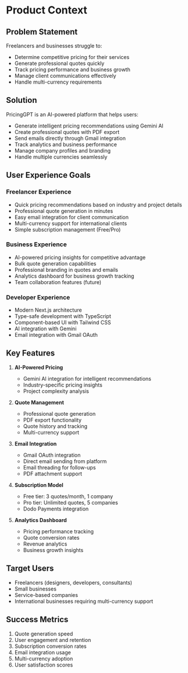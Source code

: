 # Product Context

## Problem Statement

Freelancers and businesses struggle to:

- Determine competitive pricing for their services
- Generate professional quotes quickly
- Track pricing performance and business growth
- Manage client communications effectively
- Handle multi-currency requirements

## Solution

PricingGPT is an AI-powered platform that helps users:

- Generate intelligent pricing recommendations using Gemini AI
- Create professional quotes with PDF export
- Send emails directly through Gmail integration
- Track analytics and business performance
- Manage company profiles and branding
- Handle multiple currencies seamlessly

## User Experience Goals

### Freelancer Experience

- Quick pricing recommendations based on industry and project details
- Professional quote generation in minutes
- Easy email integration for client communication
- Multi-currency support for international clients
- Simple subscription management (Free/Pro)

### Business Experience

- AI-powered pricing insights for competitive advantage
- Bulk quote generation capabilities
- Professional branding in quotes and emails
- Analytics dashboard for business growth tracking
- Team collaboration features (future)

### Developer Experience

- Modern Next.js architecture
- Type-safe development with TypeScript
- Component-based UI with Tailwind CSS
- AI integration with Gemini
- Email integration with Gmail OAuth

## Key Features

1. **AI-Powered Pricing**

   - Gemini AI integration for intelligent recommendations
   - Industry-specific pricing insights
   - Project complexity analysis

2. **Quote Management**

   - Professional quote generation
   - PDF export functionality
   - Quote history and tracking
   - Multi-currency support

3. **Email Integration**

   - Gmail OAuth integration
   - Direct email sending from platform
   - Email threading for follow-ups
   - PDF attachment support

4. **Subscription Model**

   - Free tier: 3 quotes/month, 1 company
   - Pro tier: Unlimited quotes, 5 companies
   - Dodo Payments integration

5. **Analytics Dashboard**
   - Pricing performance tracking
   - Quote conversion rates
   - Revenue analytics
   - Business growth insights

## Target Users

- Freelancers (designers, developers, consultants)
- Small businesses
- Service-based companies
- International businesses requiring multi-currency support

## Success Metrics

1. Quote generation speed
2. User engagement and retention
3. Subscription conversion rates
4. Email integration usage
5. Multi-currency adoption
6. User satisfaction scores
